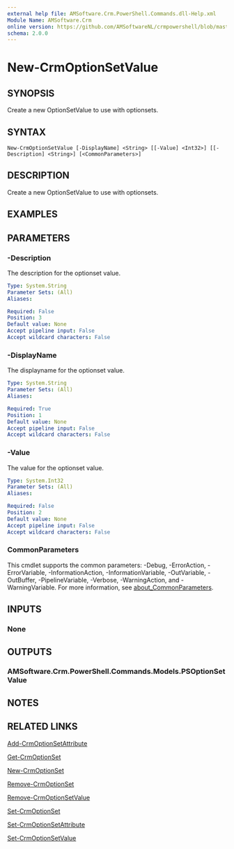 ```yaml
---
external help file: AMSoftware.Crm.PowerShell.Commands.dll-Help.xml
Module Name: AMSoftware.Crm
online version: https://github.com/AMSoftwareNL/crmpowershell/blob/master/docs/New-CrmOptionSetValue.md
schema: 2.0.0
---
```


# New-CrmOptionSetValue

## SYNOPSIS
Create a new OptionSetValue to use with optionsets.

## SYNTAX

```
New-CrmOptionSetValue [-DisplayName] <String> [[-Value] <Int32>] [[-Description] <String>] [<CommonParameters>]
```

## DESCRIPTION
Create a new OptionSetValue to use with optionsets.

## EXAMPLES

## PARAMETERS

### -Description
The description for the optionset value.

```yaml
Type: System.String
Parameter Sets: (All)
Aliases:

Required: False
Position: 3
Default value: None
Accept pipeline input: False
Accept wildcard characters: False
```

### -DisplayName
The displayname for the optionset value.

```yaml
Type: System.String
Parameter Sets: (All)
Aliases:

Required: True
Position: 1
Default value: None
Accept pipeline input: False
Accept wildcard characters: False
```

### -Value
The value for the optionset value.

```yaml
Type: System.Int32
Parameter Sets: (All)
Aliases:

Required: False
Position: 2
Default value: None
Accept pipeline input: False
Accept wildcard characters: False
```

### CommonParameters
This cmdlet supports the common parameters: -Debug, -ErrorAction, -ErrorVariable, -InformationAction, -InformationVariable, -OutVariable, -OutBuffer, -PipelineVariable, -Verbose, -WarningAction, and -WarningVariable. For more information, see [about_CommonParameters](http://go.microsoft.com/fwlink/?LinkID=113216).

## INPUTS

### None

## OUTPUTS

### AMSoftware.Crm.PowerShell.Commands.Models.PSOptionSetValue

## NOTES

## RELATED LINKS

[Add-CrmOptionSetAttribute](Add-CrmOptionSetAttribute.md)

[Get-CrmOptionSet](Get-CrmOptionSet.md)

[New-CrmOptionSet](New-CrmOptionSet.md)

[Remove-CrmOptionSet](Remove-CrmOptionSet.md)

[Remove-CrmOptionSetValue](Remove-CrmOptionSetValue.md)

[Set-CrmOptionSet](Set-CrmOptionSet.md)

[Set-CrmOptionSetAttribute](Set-CrmOptionSetAttribute.md)

[Set-CrmOptionSetValue](Set-CrmOptionSetValue.md)
